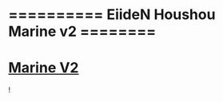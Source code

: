 # ========== EiideN Houshou Marine v2 ========
# [Marine V2](https://drive.google.com/file/d/1R4fXYPoXqWWECKzfl5Pct8PUcO2rUyBv/view)
! []( https://i.imgur.com/8yzrUTa.png )
